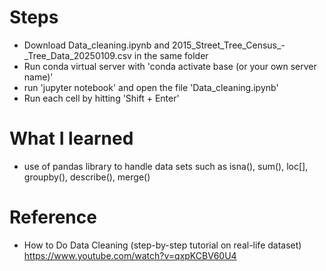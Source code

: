 # Steps
- Download Data_cleaning.ipynb and 2015_Street_Tree_Census_-_Tree_Data_20250109.csv in the same folder
- Run conda virtual server with 'conda activate base (or your own server name)'
- run 'jupyter notebook' and open the file 'Data_cleaning.ipynb'
- Run each cell by hitting 'Shift + Enter'

# What I learned
- use of pandas library to handle data sets such as isna(), sum(), loc[], groupby(), describe(), merge()

# Reference
- How to Do Data Cleaning (step-by-step tutorial on real-life dataset) https://www.youtube.com/watch?v=qxpKCBV60U4
